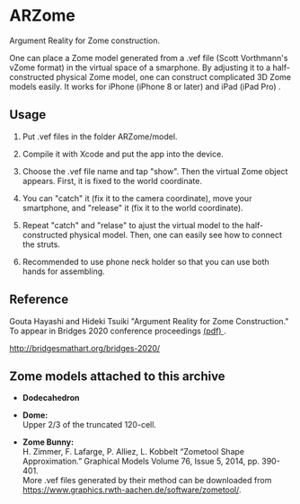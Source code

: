 # ARZome

Argument Reality for Zome construction.

One can place a Zome model generated from a .vef file (Scott Vorthmann's vZome format) in the virtual space of a smarphone. By adjusting it to a half-constructed physical Zome model, one can construct complicated 3D Zome models easily. It works for iPhone (iPhone 8 or later) and iPad (iPad Pro) .

## Usage

1.    Put .vef files in the folder ARZome/model.

2.    Compile it with Xcode and put the app into the device.

3.    Choose the .vef file name and tap "show". Then the virtual Zome object appears. First, it is fixed to the world coordinate.

4.    You can "catch" it (fix it to the camera coordinate), move your smartphone, and "release" it (fix it to the world coordinate).

5.    Repeat "catch" and "relase" to ajust the virtual model to the half-constructed physical model. Then, one can easily see how to connect the struts.

6.    Recommended to use phone neck holder so that you can use both hands for assembling.


## Reference

Gouta Hayashi and Hideki Tsuiki  "Argument Reality for Zome Construction."
To appear in Bridges 2020 conference proceedings 
<a href="http://www.i.h.kyoto-u.ac.jp/~tsuiki/papers/HayashiTsuiki2.pdf"> (pdf) </a>.

 http://bridgesmathart.org/bridges-2020/

## Zome models attached to this archive

-  **Dodecahedron**

- **Dome:**  
Upper 2/3 of the truncated 120-cell.

-  **Zome Bunny:**  
H. Zimmer, F. Lafarge, P. Alliez, L. Kobbelt “Zometool Shape Approximation.” Graphical Models Volume 76, Issue 5, 2014, pp. 390-401.  
More .vef files generated by their method can be downloaded from  
https://www.graphics.rwth-aachen.de/software/zometool/.
 

